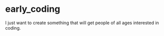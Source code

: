# early_coding
I just want to create something that will get people of all ages interested in coding. 
